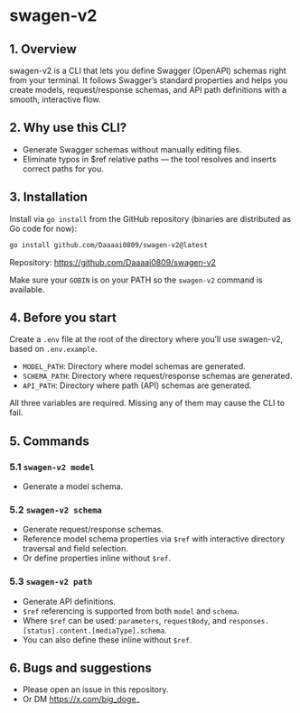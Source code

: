# swagen-v2

## 1. Overview

swagen-v2 is a CLI that lets you define Swagger (OpenAPI) schemas right from your terminal. It follows Swagger’s standard properties and helps you create models, request/response schemas, and API path definitions with a smooth, interactive flow.

## 2. Why use this CLI?

- Generate Swagger schemas without manually editing files.
- Eliminate typos in $ref relative paths — the tool resolves and inserts correct paths for you.

## 3. Installation

Install via `go install` from the GitHub repository (binaries are distributed as Go code for now):

```bash
go install github.com/Daaaai0809/swagen-v2@latest
```

Repository: https://github.com/Daaaai0809/swagen-v2

Make sure your `GOBIN` is on your PATH so the `swagen-v2` command is available.

## 4. Before you start

Create a `.env` file at the root of the directory where you’ll use swagen-v2, based on `.env.example`.

- `MODEL_PATH`: Directory where model schemas are generated.
- `SCHEMA_PATH`: Directory where request/response schemas are generated.
- `API_PATH`: Directory where path (API) schemas are generated.

All three variables are required. Missing any of them may cause the CLI to fail.

## 5. Commands

### 5.1 `swagen-v2 model`
- Generate a model schema.

### 5.2 `swagen-v2 schema`
- Generate request/response schemas.
- Reference model schema properties via `$ref` with interactive directory traversal and field selection.
- Or define properties inline without `$ref`.

### 5.3 `swagen-v2 path`
- Generate API definitions.
- `$ref` referencing is supported from both `model` and `schema`.
- Where `$ref` can be used: `parameters`, `requestBody`, and `responses.[status].content.[mediaType].schema`.
- You can also define these inline without `$ref`.

## 6. Bugs and suggestions

- Please open an issue in this repository.
- Or DM https://x.com/big_doge_

